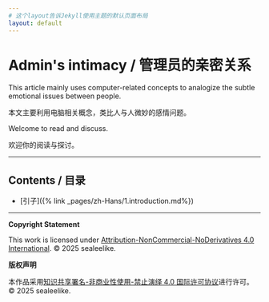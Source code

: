```yaml
---
# 这个layout告诉Jekyll使用主题的默认页面布局
layout: default
---
```


# Admin's intimacy / 管理员的亲密关系

This article mainly uses computer-related concepts to analogize the subtle emotional issues between people.

本文主要利用电脑相关概念，类比人与人微妙的感情问题。

Welcome to read and discuss.

欢迎你的阅读与探讨。

---

## Contents / 目录

* [引子]({% link _pages/zh-Hans/1.introduction.md%})

---

**Copyright Statement**

This work is licensed under [Attribution-NonCommercial-NoDerivatives 4.0 International](./LICENSE).
© 2025 sealeelike.

**版权声明**

本作品采用[知识共享署名-非商业性使用-禁止演绎 4.0 国际许可协议](./LICENSE)进行许可。
© 2025 sealeelike.
